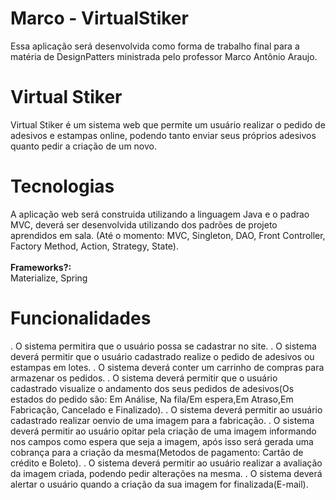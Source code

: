 # Marco - VirtualStiker
Essa aplicação será desenvolvida como forma de trabalho final para a matéria de DesignPatters ministrada pelo professor Marco Antônio Araujo.

# Virtual Stiker
Virtual Stiker é um sistema web que permite um usuário realizar o pedido de adesivos e estampas online, podendo tanto enviar seus próprios adesivos quanto pedir a criação de um novo.

# Tecnologias
A aplicação web será construida utilizando a linguagem Java e o padrao MVC, deverá ser desenvolvida utilizando dos padrões de projeto aprendidos em sala.
(Até o momento: MVC, Singleton, DAO, Front Controller, Factory Method, Action, Strategy, State).
<br />
<br />
<b>Frameworks?:</b><br />
   Materialize, Spring
   
# Funcionalidades
  . O sistema permitira que o usuário possa se cadastrar no site.
  . O sistema deverá permitir que o usuário cadastrado realize o pedido de adesivos ou estampas em lotes.
  . O sistema deverá conter um carrinho de compras para armazenar os pedidos.
  . O sistema deverá permitir que o usuário cadastrado visualize o andamento dos seus pedidos de adesivos(Os estados do pedido são: Em Análise, Na fila/Em espera,Em  Atraso,Em Fabricação, Cancelado e Finalizado).
  . O sistema deverá permitir ao usuário cadastrado realizar oenvio de uma imagem para a fabricação.
  . O sistema deverá permitir ao usuário opitar pela criação de uma imagem informando nos campos como espera que seja a imagem, após isso será gerada uma cobrança para a criação da mesma(Metodos de pagamento: Cartão de crédito e Boleto). 
  . O sistema deverá permitir ao usuário realizar a avaliação da imagem criada, podendo pedir alterações na mesma.
  . O sistema deverá alertar o usuário quando a criação da sua imagem for finalizada(E-mail).
